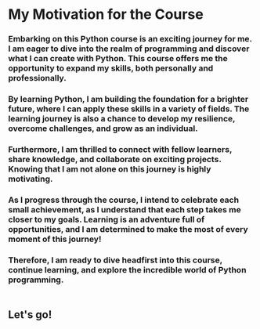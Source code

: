# My Motivation for the Course
### Embarking on this Python course is an exciting journey for me. I am eager to dive into the realm of programming and discover what I can create with Python. This course offers me the opportunity to expand my skills, both personally and professionally. <br>

### By learning Python, I am building the foundation for a brighter future, where I can apply these skills in a variety of fields. The learning journey is also a chance to develop my resilience, overcome challenges, and grow as an individual. <br>

### Furthermore, I am thrilled to connect with fellow learners, share knowledge, and collaborate on exciting projects. Knowing that I am not alone on this journey is highly motivating. <br>

### As I progress through the course, I intend to celebrate each small achievement, as I understand that each step takes me closer to my goals. Learning is an adventure full of opportunities, and I am determined to make the most of every moment of this journey! <br>

### Therefore, I am ready to dive headfirst into this course, continue learning, and explore the incredible world of Python programming. <br><br>

## Let's go!